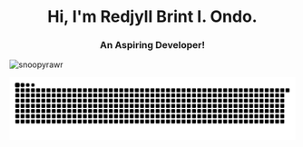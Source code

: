 
<h1 align="center">Hi, I'm Redjyll Brint I. Ondo.</h1>
<h3 align="center">An Aspiring Developer!</h3>

<p align="left"> <img src="https://komarev.com/ghpvc/?username=snoopyrawr&label=Profile%20views&color=840807&style=flat" alt="snoopyrawr" /> </p>

<picture>
  <img alt="github-snake" src="github-user-contribution.svg" />
</picture>

